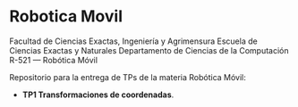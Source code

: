 # Robotica Movil

Facultad de Ciencias Exactas, Ingeniería y Agrimensura 
Escuela de Ciencias Exactas y Naturales
Departamento de Ciencias de la Computación R-521 — Robótica Móvil

Repositorio para la entrega de TPs de la materia Robótica Móvil:

- **TP1 Transformaciones de coordenadas**.
